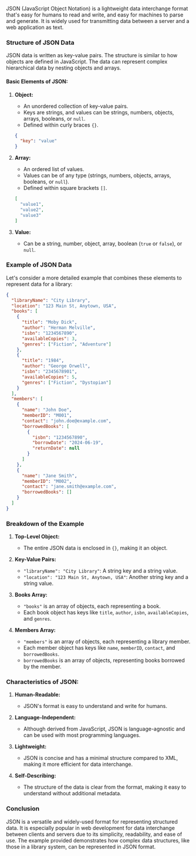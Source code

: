 JSON (JavaScript Object Notation) is a lightweight data interchange format that's easy for humans to read and write, and easy for machines to parse and generate. It is widely used for transmitting data between a server and a web application as text.

### Structure of JSON Data

JSON data is written as key-value pairs. The structure is similar to how objects are defined in JavaScript. The data can represent complex hierarchical data by nesting objects and arrays.

#### Basic Elements of JSON:

1. **Object:**
   - An unordered collection of key-value pairs.
   - Keys are strings, and values can be strings, numbers, objects, arrays, booleans, or `null`.
   - Defined within curly braces `{}`.
   
   ```json
   {
     "key": "value"
   }
   ```

2. **Array:**
   - An ordered list of values.
   - Values can be of any type (strings, numbers, objects, arrays, booleans, or `null`).
   - Defined within square brackets `[]`.
   
   ```json
   [
     "value1",
     "value2",
     "value3"
   ]
   ```

3. **Value:**
   - Can be a string, number, object, array, boolean (`true` or `false`), or `null`.

### Example of JSON Data

Let's consider a more detailed example that combines these elements to represent data for a library:

```json
{
  "libraryName": "City Library",
  "location": "123 Main St, Anytown, USA",
  "books": [
    {
      "title": "Moby Dick",
      "author": "Herman Melville",
      "isbn": "1234567890",
      "availableCopies": 3,
      "genres": ["Fiction", "Adventure"]
    },
    {
      "title": "1984",
      "author": "George Orwell",
      "isbn": "2345678901",
      "availableCopies": 5,
      "genres": ["Fiction", "Dystopian"]
    }
  ],
  "members": [
    {
      "name": "John Doe",
      "memberID": "M001",
      "contact": "john.doe@example.com",
      "borrowedBooks": [
        {
          "isbn": "1234567890",
          "borrowDate": "2024-06-19",
          "returnDate": null
        }
      ]
    },
    {
      "name": "Jane Smith",
      "memberID": "M002",
      "contact": "jane.smith@example.com",
      "borrowedBooks": []
    }
  ]
}
```

### Breakdown of the Example

1. **Top-Level Object:**
   - The entire JSON data is enclosed in `{}`, making it an object.

2. **Key-Value Pairs:**
   - `"libraryName": "City Library"`: A string key and a string value.
   - `"location": "123 Main St, Anytown, USA"`: Another string key and a string value.
   
3. **Books Array:**
   - `"books"` is an array of objects, each representing a book.
   - Each book object has keys like `title`, `author`, `isbn`, `availableCopies`, and `genres`.

4. **Members Array:**
   - `"members"` is an array of objects, each representing a library member.
   - Each member object has keys like `name`, `memberID`, `contact`, and `borrowedBooks`.
   - `borrowedBooks` is an array of objects, representing books borrowed by the member.

### Characteristics of JSON:

1. **Human-Readable:**
   - JSON's format is easy to understand and write for humans.

2. **Language-Independent:**
   - Although derived from JavaScript, JSON is language-agnostic and can be used with most programming languages.

3. **Lightweight:**
   - JSON is concise and has a minimal structure compared to XML, making it more efficient for data interchange.

4. **Self-Describing:**
   - The structure of the data is clear from the format, making it easy to understand without additional metadata.

### Conclusion

JSON is a versatile and widely-used format for representing structured data. It is especially popular in web development for data interchange between clients and servers due to its simplicity, readability, and ease of use. The example provided demonstrates how complex data structures, like those in a library system, can be represented in JSON format.